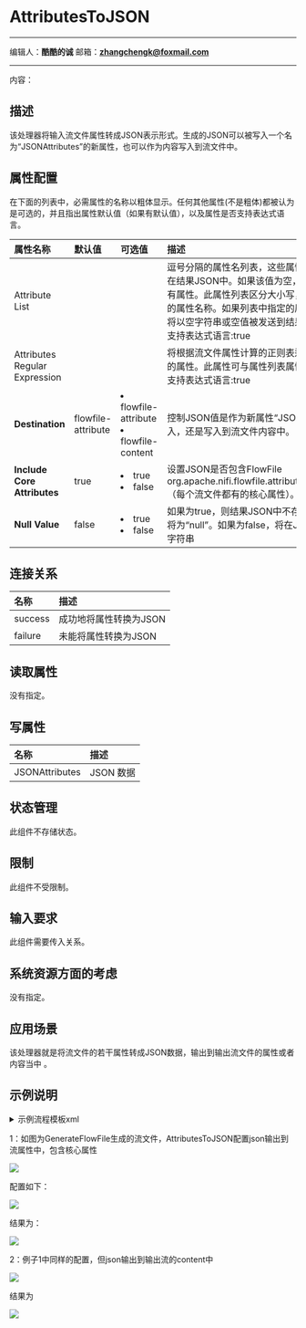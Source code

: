 # AttributesToJSON
***
编辑人：__**酷酷的诚**__  邮箱：**zhangchengk@foxmail.com** 
***
内容：


## 描述

 该处理器将输入流文件属性转成JSON表示形式。生成的JSON可以被写入一个名为“JSONAttributes”的新属性，也可以作为内容写入到流文件中。

## 属性配置

在下面的列表中，必需属性的名称以粗体显示。任何其他属性(不是粗体)都被认为是可选的，并且指出属性默认值（如果有默认值），以及属性是否支持表达式语言。

|属性名称|默认值|可选值|描述|
|:-|:-|:-|:-|
|Attribute List|||逗号分隔的属性名列表，这些属性及属性值将包含在结果JSON中。如果该值为空，则将包含所有现有属性。此属性列表区分大小写，并支持包含逗号的属性名称。如果列表中指定的属性没有找到，它将以空字符串或空值被发送到结果JSON中 。<br>支持表达式语言:true|
|Attributes Regular Expression|||将根据流文件属性计算的正则表达式，以选择匹配的属性。此属性可与属性列表属性组合使用。<br>支持表达式语言:true|
|**Destination**|flowfile-attribute|<li>flowfile-attribute</li><li>flowfile-content</li>|控制JSON值是作为新属性“JSONAttributes”写入，还是写入到流文件内容中。|
|**Include Core Attributes**|true|<li>true</li><li>false</li>|设置JSON是否包含FlowFile org.apache.nifi.flowfile.attributes.CoreAttributes（每个流文件都有的核心属性）。|
|**Null Value**|false|<li>true</li><li>false</li>|如果为true，则结果JSON中不存在或为空的属性将为“null”。如果为false，将在JSON中放置一个空字符串|


## 连接关系

|名称|描述|
|:-|:-|
|success|成功地将属性转换为JSON|
|failure|未能将属性转换为JSON|

## 读取属性

没有指定。

## 写属性

|名称|描述|
|:-|:-|
|JSONAttributes|JSON 数据|

## 状态管理

此组件不存储状态。

## 限制

此组件不受限制。

## 输入要求

此组件需要传入关系。

## 系统资源方面的考虑

没有指定。

## 应用场景

该处理器就是将流文件的若干属性转成JSON数据，输出到输出流文件的属性或者内容当中 。

## 示例说明

<details>
<summary>示例流程模板xml</summary>
<p>流程图</p>

GenerateFlowFile负责生成带特定attribute的流文件，AttributesToJSON配置json输出到流属性
<img src="./img/AttributesToJSON/demo.png">
<p>流程模板xml(1.9.2)</p>
链接: <a target="_blank" href="https://pan.baidu.com/s/1zthgUtOV46K4vI1SvM0gZw&shfl=shareset">百度云盘</a> 提取码: wh47 
</details>

1：如图为GenerateFlowFile生成的流文件，AttributesToJSON配置json输出到流属性中，包含核心属性 

![](./img/AttributesToCSV/core.png)

配置如下：

![](./img/AttributesToJSON/config.png)

结果为：

![](./img/AttributesToJSON/result.png)

2：例子1中同样的配置，但json输出到输出流的content中

![](./img/AttributesToJSON/config2.png)

结果为

![](./img/AttributesToJSON/result2.png)